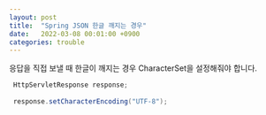 ```yaml
---
layout: post
title:  "Spring JSON 한글 깨지는 경우"
date:   2022-03-08 00:01:00 +0900
categories: trouble
---
```


응답을 직접 보낼 때 한글이 깨지는 경우 CharacterSet을 설정해줘야 합니다.
```java
 HttpServletResponse response;
 
 response.setCharacterEncoding("UTF-8");
```
